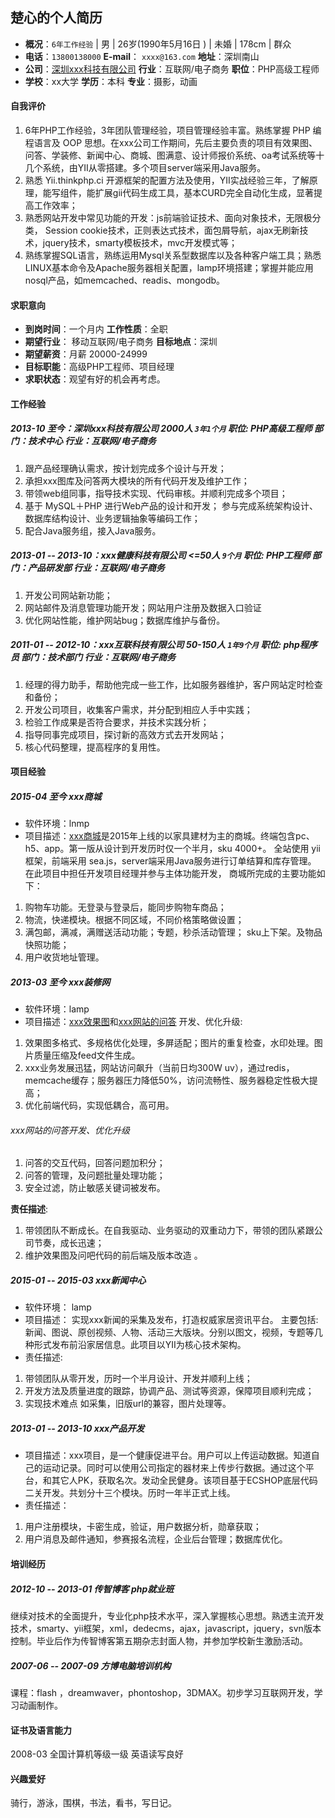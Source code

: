 ## 楚心的个人简历

-  **概况**：`6年工作经验` | 男 | 26岁(1990年5月16日 )  | 未婚 | 178cm | 群众
-  **电话**：`13800138000`  **E-mail**： `xxxx@163.com` **地址**：深圳南山
- **公司**：[深圳xxx科技有限公司](http://www.xxx.com)     **行业**：互联网/电子商务 **职位**：PHP高级工程师
- **学校**：xx大学  **学历**：本科 **专业**：摄影，动画

#### 自我评价

1. 6年PHP工作经验，3年团队管理经验，项目管理经验丰富。熟练掌握 PHP 编程语言及 OOP 思想。在xxx公司工作期间，先后主要负责的项目有效果图、问答、学装修、新闻中心、商城、图满意、设计师报价系统、oa考试系统等十几个系统，由YII从零搭建。多个项目server端采用Java服务。
2. 熟悉 Yii.thinkphp.ci 开源框架的配置方法及使用，YII实战经验三年，了解原理，能写组件，能扩展gii代码生成工具，基本CURD完全自动化生成，显著提高工作效率；
3. 熟悉网站开发中常见功能的开发：js前端验证技术、面向对象技术，无限极分类， Session cookie技术，正则表达式技术，面包屑导航，ajax无刷新技术，jquery技术，smarty模板技术，mvc开发模式等；
4. 熟练掌握SQL语言，熟练运用Mysql关系型数据库以及各种客户端工具；熟悉LINUX基本命令及Apache服务器相关配置，lamp环境搭建；掌握并能应用nosql产品，如memcached、readis、mongodb。

#### 求职意向

- **到岗时间**：一个月内                **工作性质**：全职
- **期望行业**： 移动互联网/电子商务 **目标地点**：深圳
- **期望薪资**：月薪 20000-24999
- **目标职能**：高级PHP工程师、项目经理
- **求职状态**：观望有好的机会再考虑。

#### 工作经验

##### 2013-10 至今：深圳xxx科技有限公司 2000人 `3年1个月` 职位: PHP高级工程师 部门：技术中心 行业：互联网/电子商务

1. 跟产品经理确认需求，按计划完成多个设计与开发；
2. 承担xxx图库及问答两大模块的所有代码开发及维护工作；
3. 带领web组同事，指导技术实现、代码审核。并顺利完成多个项目；
4. 基于 MySQL＋PHP 进行Web产品的设计和开发； 参与完成系统架构设计、数据库结构设计、业务逻辑抽象等编码工作；
5. 配合Java服务组，接入Java服务。

##### 2013-01 -- 2013-10：xxx健康科技有限公司 <=50人 `9个月` 职位: PHP工程师 部门：产品研发部 行业：互联网/电子商务

1. 开发公司网站新功能；
2. 网站邮件及消息管理功能开发；网站用户注册及数据入口验证
3. 优化网站性能，维护网站bug；数据库维护与备份。

##### 2011-01 -- 2012-10：xxx互联科技有限公司 50-150人 `1年9个月` 职位: php程序员 部门：技术部门 行业：互联网/电子商务

1. 经理的得力助手，帮助他完成一些工作，比如服务器维护，客户网站定时检查和备份；
2. 开发公司项目，收集客户需求，并分配到相应人手中实践；
3. 检验工作成果是否符合要求，并技术实践分析；
4. 指导同事完成项目，探讨新的高效方式去开发网站；
5. 核心代码整理，提高程序的复用性。

#### 项目经验

##### 2015-04 至今 xxx商城

- 软件环境：lnmp
- 项目描述：[xxx商城](http://mall.xxx.com)是2015年上线的以家具建材为主的商城。终端包含pc、h5、app。第一版从设计到开发历时仅一个半月，sku 4000+。 全站使用 yii 框架，前端采用 sea.js，server端采用Java服务进行订单结算和库存管理。
在此项目中担任开发项目经理并参与主体功能开发， 商城所完成的主要功能如下：
1. 购物车功能。无登录与登录后，能同步购物车商品；
2. 物流，快递模块。根据不同区域，不同价格策略做设置；
3. 满包邮，满减，满赠送活动功能；专题，秒杀活动管理； sku上下架。及物品快照功能；
4. 用户收货地址管理。

##### 2013-03 至今 xxx装修网

- 软件环境：lamp
- 项目描述：[xxx效果图](http://tu.xxx.com)和[xxx网站的问答](http://www.xxx.com/ask/) 开发、优化升级:
1. 效果图多格式、多规格优化处理，多屏适配；图片的重复检查，水印处理。图片质量压缩及feed文件生成。
2. xxx业务发展迅猛，网站访问飙升（当前日均300W uv），通过redis，memcache缓存；服务器压力降低50%，访问流畅性、服务器稳定性极大提高；
3. 优化前端代码，实现低耦合，高可用。

###### xxx网站的问答开发、优化升级

1. 问答的交互代码，回答问题加积分；
2. 问答的管理，及问题批量处理功能；
3. 安全过滤，防止敏感关键词被发布。

**责任描述**:

1. 带领团队不断成长。在自我驱动、业务驱动的双重动力下，带领的团队紧跟公司节奏，成长迅速；
2. 维护效果图及问吧代码的前后端及版本改造 。

##### 2015-01 -- 2015-03  xxx新闻中心

- 软件环境： lamp
- 项目描述： 实现xxx新闻的采集及发布，打造权威家居资讯平台。
主要包括:新闻、图说、原创视频、人物、活动三大版块。分别以图文，视频，专题等几种形式发布前沿家居信息。此项目以YII为核心技术架构。
- 责任描述:
1. 带领团队从零开发，历时一个半月设计、开发并顺利上线；
2. 开发方法及质量进度的跟踪，协调产品、测试等资源，保障项目顺利完成；
3. 实现技术难点 如采集，旧版url的兼容，图片处理等。

##### 2013-01 -- 2013-10  xxx产品开发

- 项目描述：xxx项目，是一个健康促进平台。用户可以上传运动数据。知道自己的运动记录。同时可以使用公司指定的器材来上传步行数据。通过这个平台，和其它人PK，获取名次。发动全民健身。该项目基于ECSHOP底层代码二关开发。共划分十三个模块。历时一年半正式上线。
- 责任描述：
1. 用户注册模块，卡密生成，验证，用户数据分析，勋章获取；
2. 用户消息及邮件通知，参赛报名流程，企业后台管理；数据库优化。

#### 培训经历

##### 2012-10 -- 2013-01   传智博客    php就业班

继续对技术的全面提升，专业化php技术水平，深入掌握核心思想。熟透主流开发技术，smarty、yii框架，xml，dedecms，ajax，javascript，jquery，svn版本控制。毕业后作为传智博客第五期杂志封面人物，并参加学校新生激励活动。

##### 2007-06 -- 2007-09    方博电脑培训机构

课程：flash ，dreamwaver，phontoshop，3DMAX。初步学习互联网开发，学习动画制作。

#### 证书及语言能力

2008-03 全国计算机等级一级
英语读写良好

#### 兴趣爱好

骑行，游泳，围棋，书法，看书，写日记。
